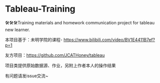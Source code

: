 # Tableau-Training
🛠🛠🛠Training materials and homework communication project for tableau new learner.

本项目基于：未明学院的课程- https://www.bilibili.com/video/BV1E4411B7ef?p=1

友方项目：https://github.com/JCATHoney/tableau

项目类提供原始数据源、作业，另附上作者本人的操作结果

有问题请发issue交流~
